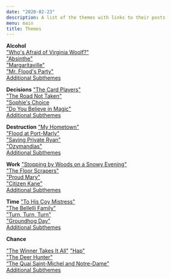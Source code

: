 ```yaml
---
date: "2020-02-23"
description: A list of the themes with links to their posts
menu: main
title: Themes
---
```


**Alcohol**  
["Who's Afraid of Virginia Woolf?"](https://themesfromart.com/blog/2021-02-03-alcohol-woolf-nichols/)  
["Absinthe"](https://themesfromart.com/blog/2021-02-03-alcohol-absinthe-degas/)  
["Margaritaville"](https://themesfromart.com/blog/2021-02-01-alcohol-margaritaville-buffet/)  
["Mr. Flood's Party"](https://themesfromart.com/blog/2021-01-24-alcohol-flood-frost/alcoholfloodindex/)  
[Additional Subthemes](https://themesfromart.com/blog/2021-02-03-alcohol-wide-view/)  

**Decisions**
["The Card Players"](https://themesfromart.com/blog/2021-02-08-decisions-the-card-players-a-painting-by-paul-cezanne/decisionscardplayerscezanne/)  
["The Road Not Taken"](https://themesfromart.com/blog/2021-02-08-decisions-from-the-road-not-taken-a-poem-by-robert-frost/decisionsroadfrost/)  
["Sophie's Choice](https://themesfromart.com/blog/2021-02-08-decisions-sophie-s-choice-with-meryl-streep/decisionssophies/)  
["Do You Believe in Magic"](https://themesfromart.com/blog/2021-02-08-decisions-from-do-you-believe-in-magic-a-song-by-the-lovin-spoonful/decisionsmagicspoonful/)  
[Additional Subthemes](https://themesfromart.com/blog/2021-02-10-decisions-a-wider-angle-view/decisionswiderangle/)

**Destruction**
["My Hometown"](https://themesfromart.com/blog/2021-02-18-destruction-from-my-hometown-a-rock-ballad-by-bruce-springsteen/destructhometown/)  
["Flood at Port-Marly"](https://themesfromart.com/blog/2021-02-18-destruction-from-flood-at-port-marly-a-painting-by-alfred-sisley/destructionflood/)  
["Saving Private Ryan"](https://themesfromart.com/blog/2021-02-18-destruction-saving-private-ryan-a-movie-by-steven-spielberg/destructionsaving/)  
["Ozymandias"](https://themesfromart.com/blog/2021-02-18-destruction-ozymandias-a-poem-by-percy-bysshe-shelley/destructoz/)  
[Additional Subthemes](https://themesfromart.com/blog/2021-02-10-decisions-a-wider-angle-view/decisionswiderangle/)  

**Work**
["Stopping by Woods on a Snowy Evening"](https://themesfromart.com/blog/2021-02-26-worksnowy/worksnowy/)  
["The Floor Scrapers"](https://themesfromart.com/blog/2021-02-26-workscrapers/workscrapers/)  
["Proud Mary"](https://themesfromart.com/blog/2021-02-26-workproud/workproud/)  
["Citizen Kane"](https://themesfromart.com/blog/2021-02-26-workkane/workkane/)  
[Additional Subthemes](https://themesfromart.com/blog/2021-02-26-workadditional/workperspective/)  

**Time**
["To His Coy Mistress"](https://themesfromart.com/blog/2021-03-08-time-to-his-coy-mistress-by-andrew-marvell/timecoy/)  
["The Bellelli Family"](https://themesfromart.com/blog/2021-03-08-time-from-the-bellili-family-by-edgar-degas/timebellili/)  
["Turn, Turn, Turn"](https://themesfromart.com/blog/2021-03-08-time-from-turn-turn-turn-by-the-byrds/timeturnturn/)  
["Groundhog Day"](https://themesfromart.com/blog/2021-03-08-time-from-groundhog-day-starring-bill-murray/timegroundhog/)  
[Additional Subthemes](https://themesfromart.com/blog/2021-03-09-time-additional/timeadditional/)  

**Chance**

["The Winner Takes It All"](https://themesfromart.com/blog/2021-03-14-chancewinner/chancewinner/)
["Hap"](https://themesfromart.com/blog/2021-03-14-chancehap/chancehap/)  
["The Deer Hunter"](https://themesfromart.com/blog/2021-03-14-chancedeerhunter/chancedeer/)  
[“The Quai Saint-Michel and Notre-Dame”](https://themesfromart.com/blog/2021-03-14-chancechurch/chancechurch/)  
[Additional Subthemes](https://themesfromart.com/blog/2021-03-14-chanceadditional/chanceaddl/)  


